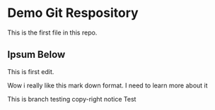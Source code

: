 # Demo Git Respository

This is the first file in this repo.

## Ipsum Below

This is first edit.

Wow i really like this mark down format. I need to learn more about it

This is branch testing
copy-right notice
Test